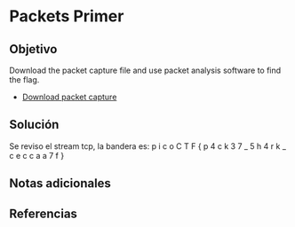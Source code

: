 # Packets Primer

## Objetivo
Download the packet capture file and use packet analysis software to find the flag.

- [Download packet capture](https://artifacts.picoctf.net/c/194/network-dump.flag.pcap)
## Solución
Se reviso el stream tcp, la bandera es: p i c o C T F { p 4 c k 3 7 _ 5 h 4 r k _ c e c c a a 7 f }

## Notas adicionales




## Referencias